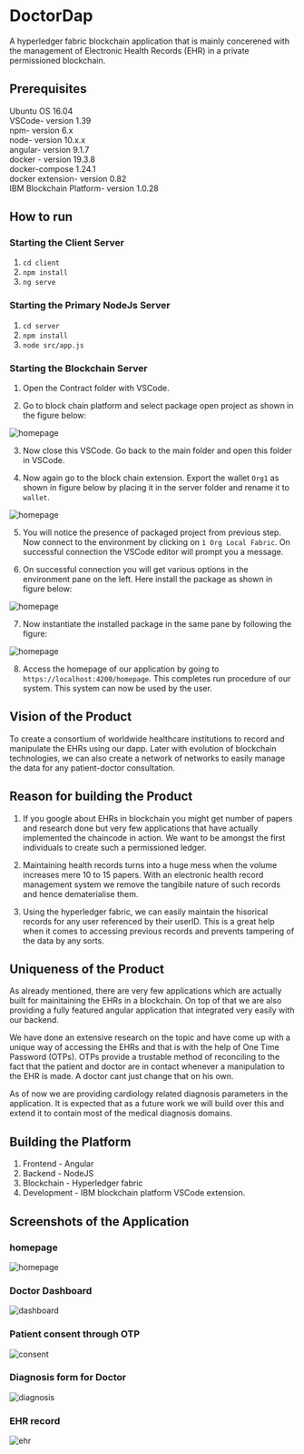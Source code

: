 # DoctorDap

A hyperledger fabric blockchain application that is mainly concerened with the management of Electronic Health Records (EHR) in a private permissioned blockchain.

## Prerequisites

Ubuntu OS 16.04 <br />
VSCode- version 1.39 <br />
npm- version 6.x <br />
node- version 10.x.x <br />
angular- version 9.1.7 <br />
docker - version 19.3.8 <br />
docker-compose 1.24.1 <br />
docker extension- version 0.82 <br />
IBM Blockchain Platform- version 1.0.28

## How to run

### Starting the Client Server

1. `cd client`
2. `npm install`
3. `ng serve`

### Starting the Primary NodeJs Server

1. `cd server`
2. `npm install`
3. `node src/app.js`

### Starting the Blockchain Server

1. Open the Contract folder with VSCode.

2. Go to block chain platform and select package open project as shown in the figure below:

![homepage](/screenshots/pkg_open_proj.png)


3. Now close this VSCode.  Go back to the main folder and open this folder in VSCode.

4. Now again go to the block chain extension. Export the wallet `Org1` as shown in figure below by placing it in the server folder and rename it to `wallet`. 

![homepage](/screenshots/exp_wallet.png)

5. You will notice the presence of packaged project from previous step. Now connect to the environment by clicking on `1 Org Local Fabric`.  On successful connection the VSCode editor will prompt you a message.

6.  On successful connection you will get various options in the environment pane on the left.  Here install the package as shown in figure below:

![homepage](/screenshots/install_pkg.png)

7. Now instantiate the installed package in the same pane by following the figure:

![homepage](/screenshots/instantiate_pkg.png)


8. Access the homepage of our application by going to `https://localhost:4200/homepage`.  This completes run procedure of our system. This system can now be used by the user. 

## Vision of the Product

To create a consortium of worldwide healthcare institutions to record and manipulate the EHRs using our dapp. Later with evolution of blockchain technologies, we can also create a network of networks to easily manage the data for any patient-doctor consultation.

## Reason for building the Product

1. If you google about EHRs in blockchain you might get number of papers and research done but very few applications that have actually implemented the chaincode in action. We want to be amongst the first individuals to create such a permissioned ledger.

2. Maintaining health records turns into a huge mess when the volume increases mere 10 to 15 papers. With an electronic health record management system we remove the tangibile nature of such records and hence dematerialise them.

3. Using the hyperledger fabric, we can easily maintain the hisorical records for any user referenced by their userID. This is a great help when it comes to accessing previous records and prevents tampering of the data by any sorts.

## Uniqueness of the Product

As already mentioned, there are very few applications which are actually built for mainitaining the EHRs in a blockchain. On top of that we are also providing a fully featured angular application that integrated very easily with our backend. 

We have done an extensive research on the topic and have come up with a unique way of accessing the EHRs and that is with the help of One Time Password (OTPs). OTPs provide a trustable method of reconciling to the fact that the patient and doctor are in contact whenever a manipulation to the EHR is made. A doctor cant just change that on his own.

As of now we are providing cardiology related diagnosis parameters in the application. It is expected that as a future work we will build over this and extend it to contain most of the medical diagnosis domains.

## Building the Platform

1. Frontend - Angular
2. Backend - NodeJS
3. Blockchain - Hyperledger fabric
4. Development - IBM blockchain platform VSCode extension.

## Screenshots of the Application

### homepage
![homepage](/screenshots/home.png)

### Doctor Dashboard
![dashboard](/screenshots/doctorHome.png)

### Patient consent through OTP
![consent](/screenshots/consent.png)

### Diagnosis form for Doctor
![diagnosis](/screenshots/diagnosis.png)

### EHR record
![ehr](/screenshots/ehr.png)


